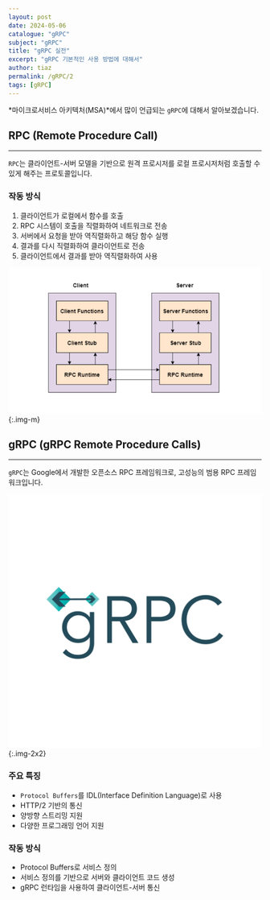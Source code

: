 ```yaml
---
layout: post
date: 2024-05-06
catalogue: "gRPC"
subject: "gRPC"
title: "gRPC 실전"
excerpt: "gRPC 기본적인 사용 방법에 대해서"
author: tiaz
permalink: /gRPC/2
tags: [gRPC]
---
```


*마이크로서비스 아키텍처(MSA)*에서 많이 언급되는 `gRPC`에 대해서 알아보겠습니다.

## RPC (Remote Procedure Call)

---

`RPC`는 클라이언트-서버 모델을 기반으로 원격 프로시저를 로컬 프로시저처럼 호출할 수 있게 해주는 프로토콜입니다.

### 작동 방식

1. 클라이언트가 로컬에서 함수를 호출
2. RPC 시스템이 호출을 직렬화하여 네트워크로 전송
3. 서버에서 요청을 받아 역직렬화하고 해당 함수 실행
4. 결과를 다시 직렬화하여 클라이언트로 전송
5. 클라이언트에서 결과를 받아 역직렬화하여 사용

![gRPC](/assets/img/content/gRPC/002/001.png){:.img-m}

## gRPC (gRPC Remote Procedure Calls)

---

`gRPC`는 Google에서 개발한 오픈소스 RPC 프레임워크로, 고성능의 범용 RPC 프레임워크입니다.

![gRPC](/assets/img/title/gRPC/gRPC.png){:.img-2x2}

### 주요 특징

- `Protocol Buffers`를 IDL(Interface Definition Language)로 사용
- HTTP/2 기반의 통신
- 양방향 스트리밍 지원
- 다양한 프로그래밍 언어 지원

### 작동 방식

- Protocol Buffers로 서비스 정의
- 서비스 정의를 기반으로 서버와 클라이언트 코드 생성
- gRPC 런타임을 사용하여 클라이언트-서버 통신
